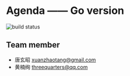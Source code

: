 # Agenda —— Go version
![build status](https://travis-ci.org/freakkid/agenda-go.svg?branch=master)

## Team member
- 唐玄昭 xuanzhaotang@gmail.com
- 黄楠绚  threequarters@qq.com
